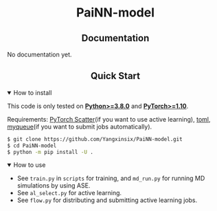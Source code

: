 # <div align="center">PaiNN-model</div>
## <div align="center">Documentation</div>
No documentation yet.

## <div align="center">Quick Start</div>
<details open>
<summary>How to install</summary>

This code is only tested on [**Python>=3.8.0**](https://www.python.org/) and [**PyTorch>=1.10**](https://pytorch.org/get-started/locally/).

Requirements: [PyTorch Scatter](https://github.com/rusty1s/pytorch_scatter)(if you want to use active learning),
[toml](https://toml.io/en/), [myqueue](https://myqueue.readthedocs.io/en/latest/installation.html)(if you want to submit jobs automatically).

```bash
$ git clone https://github.com/Yangxinsix/PaiNN-model.git
$ cd PaiNN-model
$ python -m pip install -U .
```

</details>

<details open>
<summary>How to use</summary>

* See `train.py` in `scripts` for training, and `md_run.py` for running MD simulations by using ASE.
* See `al_select.py` for active learning.
* See `flow.py` for distributing and submitting active learning jobs.

</details>

